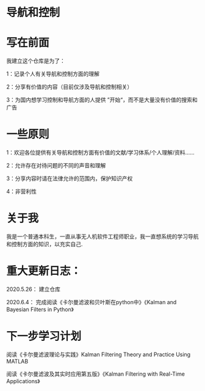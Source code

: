 # 导航和控制

# 写在前面

我建立这个仓库是为了：

1：记录个人有关导航和控制方面的理解

2：分享有价值的内容（目前仅涉及导航和控制相关）

3：为国内想学习控制和导航方面的人提供 ”开始“，而不是大量没有价值的搜索和广告

# 一些原则

1：欢迎各位提供有关导航和控制方面有价值的文献/学习体系/个人理解/资料......

2：允许存在对待问题的不同的声音和理解

3：分享内容时请在法律允许的范围内，保护知识产权

4：非营利性

# 关于我

我是一个普通本科生，一直从事无人机软件工程师职业，我一直想系统的学习导航和控制方面的知识，以充实自己.

# 重大更新日志：

2020.5.26：   建立仓库

2020.6.4：    完成阅读《卡尔曼滤波和贝叶斯在python中》《Kalman and Bayesian Filters in Python》

# 下一步学习计划
阅读《卡尔曼滤波理论与实践》Kalman Filtering Theory and Practice Using MATLAB

阅读《卡尔曼滤波及其实时应用第五版》《Kalman Filtering with Real-Time Applications》
